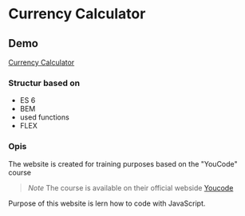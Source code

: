 # Currency Calculator 
 ## Demo 
 [Currency Calculator](https://adrianplotka.github.io/homepage/) 
   
 ### Structur based on 
  
 - ES 6
 - BEM
 - used functions 
 - FLEX 
  
 ### Opis 
  
 The website is created for training purposes based on the "YouCode" course 
  
 > *Note* The course is available on their official webside [Youcode](https://youcode.pl) 
  
 Purpose of this website is lern how to code with JavaScript.

